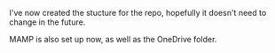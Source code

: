 I've now created the stucture for the repo, hopefully it doesn't need to change in the future.

MAMP is also set up now, as well as the OneDrive folder.
